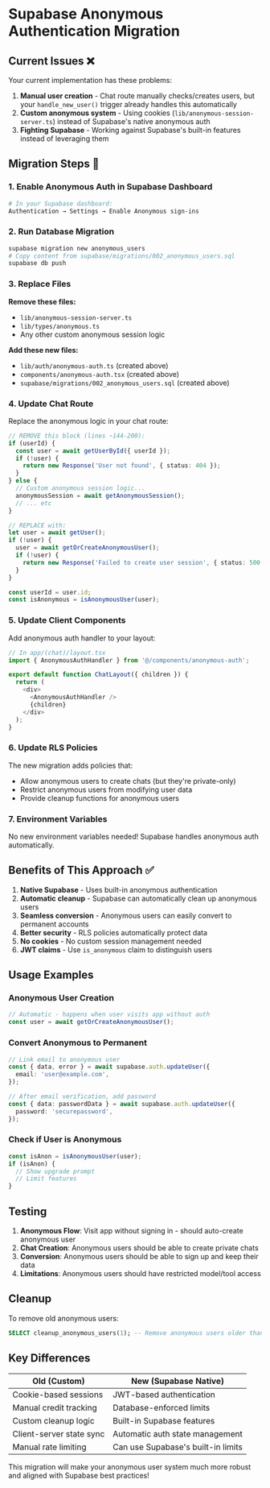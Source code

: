 # Supabase Anonymous Authentication Migration

## Current Issues ❌

Your current implementation has these problems:

1. **Manual user creation** - Chat route manually checks/creates users, but your `handle_new_user()` trigger already handles this automatically
2. **Custom anonymous system** - Using cookies (`lib/anonymous-session-server.ts`) instead of Supabase's native anonymous auth
3. **Fighting Supabase** - Working against Supabase's built-in features instead of leveraging them

## Migration Steps 🔄

### 1. Enable Anonymous Auth in Supabase Dashboard
```bash
# In your Supabase dashboard:
Authentication → Settings → Enable Anonymous sign-ins
```

### 2. Run Database Migration
```bash
supabase migration new anonymous_users
# Copy content from supabase/migrations/002_anonymous_users.sql
supabase db push
```

### 3. Replace Files

**Remove these files:**
- `lib/anonymous-session-server.ts`
- `lib/types/anonymous.ts`
- Any other custom anonymous session logic

**Add these new files:**
- `lib/auth/anonymous-auth.ts` (created above)
- `components/anonymous-auth.tsx` (created above)
- `supabase/migrations/002_anonymous_users.sql` (created above)

### 4. Update Chat Route

Replace the anonymous logic in your chat route:

```typescript
// REMOVE this block (lines ~144-200):
if (userId) {
  const user = await getUserById({ userId });
  if (!user) {
    return new Response('User not found', { status: 404 });
  }
} else {
  // Custom anonymous session logic...
  anonymousSession = await getAnonymousSession();
  // ... etc
}

// REPLACE with:
let user = await getUser();
if (!user) {
  user = await getOrCreateAnonymousUser();
  if (!user) {
    return new Response('Failed to create user session', { status: 500 });
  }
}

const userId = user.id;
const isAnonymous = isAnonymousUser(user);
```

### 5. Update Client Components

Add anonymous auth handler to your layout:

```typescript
// In app/(chat)/layout.tsx
import { AnonymousAuthHandler } from '@/components/anonymous-auth';

export default function ChatLayout({ children }) {
  return (
    <div>
      <AnonymousAuthHandler />
      {children}
    </div>
  );
}
```

### 6. Update RLS Policies

The new migration adds policies that:
- Allow anonymous users to create chats (but they're private-only)
- Restrict anonymous users from modifying user data
- Provide cleanup functions for anonymous users

### 7. Environment Variables

No new environment variables needed! Supabase handles anonymous auth automatically.

## Benefits of This Approach ✅

1. **Native Supabase** - Uses built-in anonymous authentication
2. **Automatic cleanup** - Supabase can automatically clean up anonymous users
3. **Seamless conversion** - Anonymous users can easily convert to permanent accounts
4. **Better security** - RLS policies automatically protect data
5. **No cookies** - No custom session management needed
6. **JWT claims** - Use `is_anonymous` claim to distinguish users

## Usage Examples

### Anonymous User Creation
```typescript
// Automatic - happens when user visits app without auth
const user = await getOrCreateAnonymousUser();
```

### Convert Anonymous to Permanent
```typescript
// Link email to anonymous user
const { data, error } = await supabase.auth.updateUser({
  email: 'user@example.com',
});

// After email verification, add password
const { data: passwordData } = await supabase.auth.updateUser({
  password: 'securepassword',
});
```

### Check if User is Anonymous
```typescript
const isAnon = isAnonymousUser(user);
if (isAnon) {
  // Show upgrade prompt
  // Limit features
}
```

## Testing

1. **Anonymous Flow**: Visit app without signing in - should auto-create anonymous user
2. **Chat Creation**: Anonymous users should be able to create private chats
3. **Conversion**: Anonymous users should be able to sign up and keep their data
4. **Limitations**: Anonymous users should have restricted model/tool access

## Cleanup

To remove old anonymous users:
```sql
SELECT cleanup_anonymous_users(1); -- Remove anonymous users older than 1 day
```

## Key Differences

| Old (Custom) | New (Supabase Native) |
|-------------|----------------------|
| Cookie-based sessions | JWT-based authentication |
| Manual credit tracking | Database-enforced limits |
| Custom cleanup logic | Built-in Supabase features |
| Client-server state sync | Automatic auth state management |
| Manual rate limiting | Can use Supabase's built-in limits |

This migration will make your anonymous user system much more robust and aligned with Supabase best practices!
